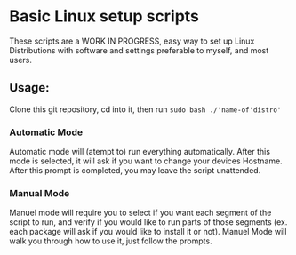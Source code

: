 # Basic Linux setup scripts

These scripts are a WORK IN PROGRESS, easy way to set up Linux Distributions with software and settings preferable to myself, and most users.

## Usage:

Clone this git repository, cd into it, then run `sudo bash ./'name-of'distro'`

### Automatic Mode

Automatic mode will (atempt to) run everything automatically. After this mode is selected, it will ask if you want to change your devices Hostname. After this prompt is completed, you may leave the script unattended.

### Manual Mode

Manuel mode will require you to select if you want each segment of the script to run, and verify if you would like to run parts of those segments (ex. each package will ask if you would like to install it or not).
Manuel Mode will walk you through how to use it, just follow the prompts.
